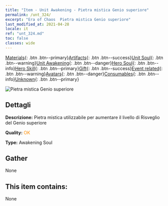 ```yaml
---
title: "Item - Unit Awakening - Pietra mistica Genio superiore"
permalink: /unt_324/
excerpt: "Era of Chaos  Pietra mistica Genio superiore"
last_modified_at: 2021-04-28
locale: it
ref: "unt_324.md"
toc: false
classes: wide
---
```

 [Materials](/ItemsIT/){: .btn .btn--primary}[Artifacts](/ItemsIT/Artifacts/){: .btn .btn--success}[Unit Soul](/ItemsIT/UnitSoul/){: .btn .btn--warning}[Unit Awakening](/ItemsIT/UnitAwakening/){: .btn .btn--danger}[Hero Soul](/ItemsIT/HeroSoul/){: .btn .btn--info}[Hero Skill](/ItemsIT/HeroSkill/){: .btn .btn--primary}[Gift](/ItemsIT/Gift/){: .btn .btn--success}[Event related](/ItemsIT/Events/){: .btn .btn--warning}[Avatars](/ItemsIT/Avatars/){: .btn .btn--danger}[Consumables](/ItemsIT/Consumables/){: .btn .btn--info}[Unknown](/ItemsIT/Unknown/){: .btn .btn--primary}

 ![Pietra mistica Genio superiore](/images/u/tia_shendeng.jpg)

## Dettagli
 **Descrizione:** Pietra mistica utilizzabile per aumentare il livello di Risveglio del Genio superiore

 **Quality:** <span style="color: #FF8C00">OK</span>

 **Type:** Awakening Soul

## Gather

  None

## This item contains:

  None

